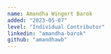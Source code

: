 ```yaml
---
name: Amandha Wingert Barok
added: "2023-05-07"
level: "Individual Contributor"
linkedin: "amandha-barok"
github: "amandhawb"
---
```

